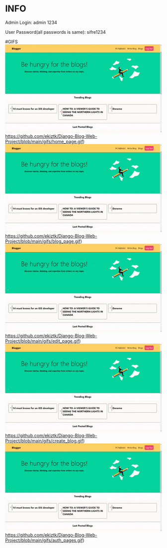 # INFO
Admin Login:
admin
1234

User Password(all passwords is same): sifre1234

#GIFS
![](https://github.com/ekiztk/Django-Blog-Web-Project/blob/main/gifs/home_page.gif)https://github.com/ekiztk/Django-Blog-Web-Project/blob/main/gifs/home_page.gif)
![](https://github.com/ekiztk/Django-Blog-Web-Project/blob/main/gifs/home_page.gif)https://github.com/ekiztk/Django-Blog-Web-Project/blob/main/gifs/blog_page.gif)
![](https://github.com/ekiztk/Django-Blog-Web-Project/blob/main/gifs/home_page.gif)https://github.com/ekiztk/Django-Blog-Web-Project/blob/main/gifs/edit_page.gif)
![](https://github.com/ekiztk/Django-Blog-Web-Project/blob/main/gifs/home_page.gif)https://github.com/ekiztk/Django-Blog-Web-Project/blob/main/gifs/create_blog.gif)
![](https://github.com/ekiztk/Django-Blog-Web-Project/blob/main/gifs/home_page.gif)https://github.com/ekiztk/Django-Blog-Web-Project/blob/main/gifs/auth_pages.gif)

